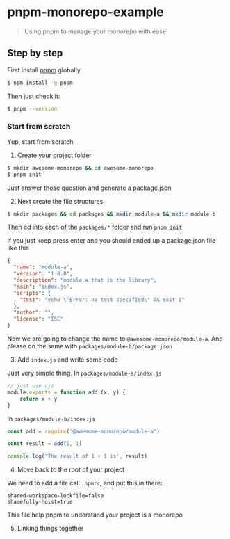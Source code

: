 # pnpm-monorepo-example

> Using pnpm to manage your monorepo with ease

## Step by step 

First install [pnpm](https://pnpm.io) globally 

```sh 
$ npm install -g pnpm 
```

Then just check it:

```sh 
$ pnpm --version
```

### Start from scratch 

Yup, start from scratch 

1. Create your project folder 

```sh 
$ mkdir awesome-monorepo && cd awesome-monorepo 
$ pnpm init
```

Just answer those question and generate a package.json

2. Next create the file structures

```sh 
$ mkdir packages && cd packages && mkdir module-a && mkdir module-b
```

Then cd into each of the `packages/*` folder and run `pnpm init` 

If you just keep press enter and you should ended up a package.json file like this 

```json 
{
  "name": "module-a",
  "version": "1.0.0",
  "description": "module a that is the library",
  "main": "index.js",
  "scripts": {
    "test": "echo \"Error: no test specified\" && exit 1"
  },
  "author": "",
  "license": "ISC"
}
```

Now we are going to change the name to `@awesome-monorepo/module-a`. And please do the same with `packages/module-b/package.json` 

3. Add `index.js` and write some code

Just very simple thing. In `packages/module-a/index.js`

```js 
// just use cjs 
module.exports = function add (x, y) {
    return x + y
}
```

In `packages/module-b/index.js` 

```js 
const add = require('@awesome-monorepo/module-a')

const result = add(1, 1)

console.log('The result of 1 + 1 is', result)
```

4. Move back to the root of your project

We need to add a file call `.npmrc`, and put this in there: 

```
shared-workspace-lockfile=false
shamefully-hoist=true
```

This file help pnpm to understand your project is a monorepo 

5. Linking things together 









